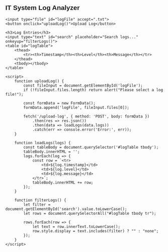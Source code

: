 <!DOCTYPE html>
<html lang="en">
<head>
    <meta charset="UTF-8">
    <meta name="viewport" content="width=device-width, initial-scale=1.0">
    <title>Log Analyzer</title>
    <style>
        body { font-family: Arial, sans-serif; margin: 20px; }
        table { width: 100%; border-collapse: collapse; margin-top: 20px; }
        th, td { border: 1px solid #ddd; padding: 8px; text-align: left; }
        th { background-color: #f4f4f4; }
    </style>
</head>
<body>
    <h2>IT System Log Analyzer</h2>
    
    <input type="file" id="logFile" accept=".txt">
    <button onclick="uploadLog()">Upload Log</button>

    <h3>Log Entries</h3>
    <input type="text" id="search" placeholder="Search logs..." onkeyup="filterLogs()">
    <table id="logTable">
        <thead>
            <tr><th>Timestamp</th><th>Level</th><th>Message</th></tr>
        </thead>
        <tbody></tbody>
    </table>

    <script>
        function uploadLog() {
            const fileInput = document.getElementById('logFile');
            if (!fileInput.files.length) return alert("Please select a log file!");
            
            const formData = new FormData();
            formData.append('logFile', fileInput.files[0]);

            fetch('/upload-log', { method: 'POST', body: formData })
                .then(res => res.json())
                .then(data => loadLogs(data.logs))
                .catch(err => console.error('Error:', err));
        }

        function loadLogs(logs) {
            const tableBody = document.querySelector('#logTable tbody');
            tableBody.innerHTML = '';
            logs.forEach(log => {
                const row = `<tr>
                    <td>${log.timestamp}</td>
                    <td>${log.level}</td>
                    <td>${log.message}</td>
                </tr>`;
                tableBody.innerHTML += row;
            });
        }

        function filterLogs() {
            let filter = document.getElementById('search').value.toLowerCase();
            let rows = document.querySelectorAll("#logTable tbody tr");

            rows.forEach(row => {
                let text = row.innerText.toLowerCase();
                row.style.display = text.includes(filter) ? "" : "none";
            });
        }
    </script>
</body>
</html>

